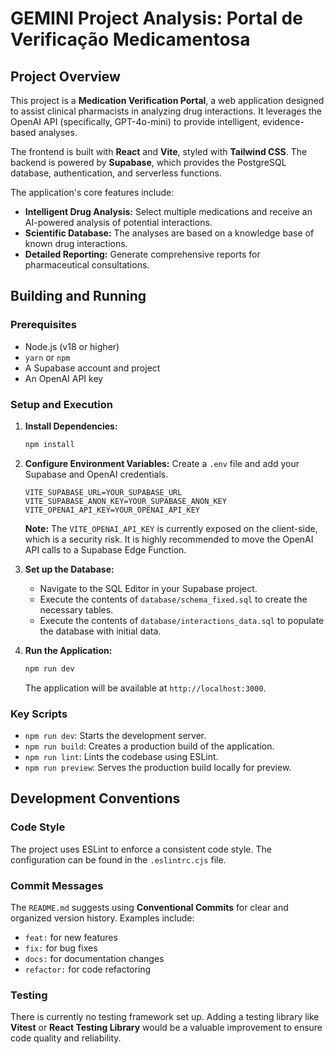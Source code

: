 # GEMINI Project Analysis: Portal de Verificação Medicamentosa

## Project Overview

This project is a **Medication Verification Portal**, a web application designed to assist clinical pharmacists in analyzing drug interactions. It leverages the OpenAI API (specifically, GPT-4o-mini) to provide intelligent, evidence-based analyses.

The frontend is built with **React** and **Vite**, styled with **Tailwind CSS**. The backend is powered by **Supabase**, which provides the PostgreSQL database, authentication, and serverless functions.

The application's core features include:
-   **Intelligent Drug Analysis:** Select multiple medications and receive an AI-powered analysis of potential interactions.
-   **Scientific Database:** The analyses are based on a knowledge base of known drug interactions.
-   **Detailed Reporting:** Generate comprehensive reports for pharmaceutical consultations.

## Building and Running

### Prerequisites
-   Node.js (v18 or higher)
-   `yarn` or `npm`
-   A Supabase account and project
-   An OpenAI API key

### Setup and Execution

1.  **Install Dependencies:**
    ```bash
    npm install
    ```

2.  **Configure Environment Variables:**
    Create a `.env` file and add your Supabase and OpenAI credentials.
    ```env
    VITE_SUPABASE_URL=YOUR_SUPABASE_URL
    VITE_SUPABASE_ANON_KEY=YOUR_SUPABASE_ANON_KEY
    VITE_OPENAI_API_KEY=YOUR_OPENAI_API_KEY
    ```
    **Note:** The `VITE_OPENAI_API_KEY` is currently exposed on the client-side, which is a security risk. It is highly recommended to move the OpenAI API calls to a Supabase Edge Function.

3.  **Set up the Database:**
    -   Navigate to the SQL Editor in your Supabase project.
    -   Execute the contents of `database/schema_fixed.sql` to create the necessary tables.
    -   Execute the contents of `database/interactions_data.sql` to populate the database with initial data.

4.  **Run the Application:**
    ```bash
    npm run dev
    ```
    The application will be available at `http://localhost:3000`.

### Key Scripts

-   `npm run dev`: Starts the development server.
-   `npm run build`: Creates a production build of the application.
-   `npm run lint`: Lints the codebase using ESLint.
-   `npm run preview`: Serves the production build locally for preview.

## Development Conventions

### Code Style
The project uses ESLint to enforce a consistent code style. The configuration can be found in the `.eslintrc.cjs` file.

### Commit Messages
The `README.md` suggests using **Conventional Commits** for clear and organized version history. Examples include:
-   `feat:` for new features
-   `fix:` for bug fixes
-   `docs:` for documentation changes
-   `refactor:` for code refactoring

### Testing
There is currently no testing framework set up. Adding a testing library like **Vitest** or **React Testing Library** would be a valuable improvement to ensure code quality and reliability.


